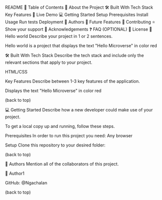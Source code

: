
README
📗 Table of Contents
📖 About the Project
🛠 Built With
Tech Stack
Key Features
🚀 Live Demo
💻 Getting Started
Setup
Prerequisites
Install
Usage
Run tests
Deployment
👥 Authors
🔭 Future Features
🤝 Contributing
⭐️ Show your support
🙏 Acknowledgements
❓ FAQ (OPTIONAL)
📝 License
📖 Hello world
Describe your project in 1 or 2 sentences.

Hello world is a project that displays the text "Hello Microverse" in color red

🛠 Built With
Tech Stack
Describe the tech stack and include only the relevant sections that apply to your project.

HTML/CSS

Key Features
Describe between 1-3 key features of the application.

Displays the text "Hello Microverse" in color red

(back to top)



💻 Getting Started
Describe how a new developer could make use of your project.

To get a local copy up and running, follow these steps.

Prerequisites
In order to run this project you need: Any browser

Setup
Clone this repository to your desired folder:

(back to top)

👥 Authors
Mention all of the collaborators of this project.

👤 Author1

GitHub: @NgachaIan

(back to top)


